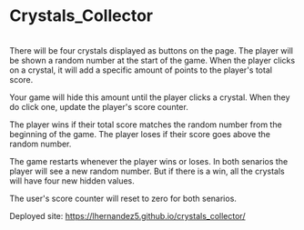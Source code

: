 # Crystals_Collector
<br>
There will be four crystals displayed as buttons on the page.
The player will be shown a random number at the start of the game.
When the player clicks on a crystal, it will add a specific amount of points to the player's total score.

Your game will hide this amount until the player clicks a crystal.
When they do click one, update the player's score counter.

The player wins if their total score matches the random number from the beginning of the game.
The player loses if their score goes above the random number.

The game restarts whenever the player wins or loses. In both senarios the player will see a new random number. But if there is a win, all the crystals will have four new hidden values. 

The user's score counter will reset to zero for both senarios.

Deployed site: https://lhernandez5.github.io/crystals_collector/
